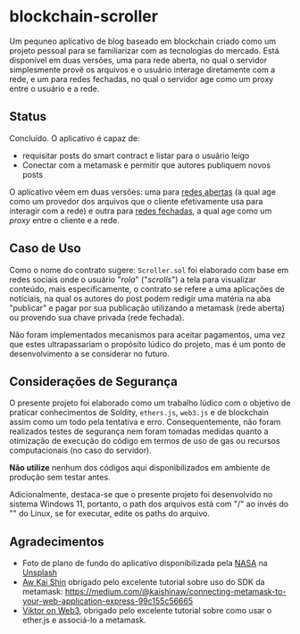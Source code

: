 # blockchain-scroller

Um pequneo aplicativo de blog baseado em blockchain criado como um projeto pessoal para se familiarizar com as tecnologias do mercado. Está disponível em duas versões, uma para rede aberta, no qual o servidor simplesmente provê os arquivos e o usuário interage diretamente com a rede, e um para redes fechadas, no qual o servidor age como um proxy entre o usuário e a rede.

## Status

Concluído. O aplicativo é capaz de:

- requisitar posts do smart contract e listar para o usuário leigo
- Conectar com a metamask e permitir que autores publiquem novos posts

O aplicativo vêem em duas versões: uma para [redes abertas](./cliente_rede_aberta/) (a qual age como um provedor dos arquivos que o cliente efetivamente usa para interagir com a rede) e outra para [redes fechadas](./cliente_rede_fechada/), a qual age como um _proxy_ entre o cliente e a rede.

## Caso de Uso

Como o nome do contrato sugere: `Scroller.sol` foi elaborado com base em redes sociais onde o usuário "_rola_" ("_scrolls_") a tela para visualizar conteúdo, mais especificamente, o contrato se refere a uma aplicações de notíciais, na qual os autores do post podem redigir uma matéria na aba "publicar" e pagar por sua publicação utilizando a metamask (rede aberta) ou provendo sua chave privada (rede fechada).

Não foram implementados mecanismos para aceitar pagamentos, uma vez que estes ultrapassariam o propósito lúdico do projeto, mas é um ponto de desenvolvimento a se considerar no futuro.

## Considerações de Segurança

O presente projeto foi elaborado como um trabalho lúdico com o objetivo de praticar conhecimentos de Soldity, `ethers.js`, `web3.js` e de blockchain assim como um todo pela tentativa e erro. Consequentemente, não foram realizados testes de segurança nem foram tomadas medidas quanto a otimização de execução do código em termos de uso de gas ou recursos computacionais (no caso do servidor).

**Não utilize** nenhum dos códigos aqui disponibilizados em ambiente de produção sem testar antes.

Adicionalmente, destaca-se que o presente projeto foi desenvolvido no sistema Windows 11, portanto, o path dos arquivos está com "/" ao invés do "\" do Linux, se for executar, edite os paths do arquivo.

## Agradecimentos

- Foto de plano de fundo do aplicativo disponibilizada pela <a href="https://unsplash.com/pt-br/@nasa?utm_content=creditCopyText&utm_medium=referral&utm_source=unsplash">NASA</a> na <a href="https://unsplash.com/pt-br/fotografias/foto-do-espaco-sideral-Q1p7bh3SHj8?utm_content=creditCopyText&utm_medium=referral&utm_source=unsplash">Unsplash</a>
- [Aw Kai Shin](https://medium.com/@kaishinaw?source=post_page-----99c155c56665--------------------------------) obrigado pelo excelente tutorial sobre uso do SDK da metamask: https://medium.com/@kaishinaw/connecting-metamask-to-your-web-application-express-99c155c56665
- [Viktor on Web3](https://www.youtube.com/watch?v=x61ntVrOz_c), obrigado pelo excelente tutorial sobre como usar o ether.js e associá-lo a metamask.


